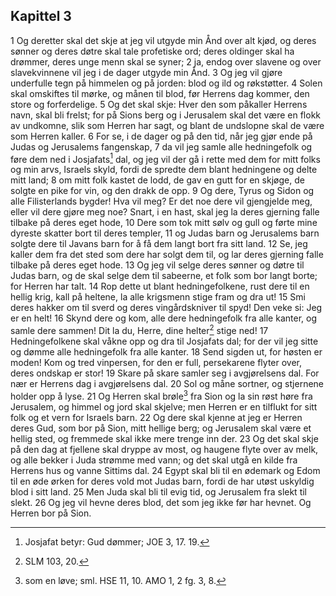 ## Kapittel 3

1 Og deretter skal det skje at jeg vil utgyde min Ånd over alt kjød, og deres sønner og deres døtre skal tale profetiske ord; deres oldinger skal ha drømmer, deres unge menn skal se syner;
2 ja, endog over slavene og over slavekvinnene vil jeg i de dager utgyde min Ånd.
3 Og jeg vil gjøre underfulle tegn på himmelen og på jorden: blod og ild og røkstøtter.
4 Solen skal omskiftes til mørke, og månen til blod, før Herrens dag kommer, den store og forferdelige.
5 Og det skal skje: Hver den som påkaller Herrens navn, skal bli frelst; for på Sions berg og i Jerusalem skal det være en flokk av undkomne, slik som Herren har sagt, og blant de undslopne skal de være som Herren kaller.
6 For se, i de dager og på den tid, når jeg gjør ende på Judas og Jerusalems fangenskap,
7 da vil jeg samle alle hedningefolk og føre dem ned i Josjafats[^1] dal, og jeg vil der gå i rette med dem for mitt folks og min arvs, Israels skyld, fordi de spredte dem blant hedningene og delte mitt land;
8 om mitt folk kastet de lodd, de gav en gutt for en skjøge, de solgte en pike for vin, og den drakk de opp.
9 Og dere, Tyrus og Sidon og alle Filisterlands bygder! Hva vil meg? Er det noe dere vil gjengjelde meg, eller vil dere gjøre meg noe? Snart, i en hast, skal jeg la deres gjerning falle tilbake på deres eget hode,
10 Dere som tok mitt sølv og gull og førte mine dyreste skatter bort til deres templer,
11 og Judas barn og Jerusalems barn solgte dere til Javans barn for å få dem langt bort fra sitt land.
12 Se, jeg kaller dem fra det sted som dere har solgt dem til, og lar deres gjerning falle tilbake på deres eget hode.
13 Og jeg vil selge deres sønner og døtre til Judas barn, og de skal selge dem til sabeerne, et folk som bor langt borte; for Herren har talt.
14 Rop dette ut blant hedningefolkene, rust dere til en hellig krig, kall på heltene, la alle krigsmenn stige fram og dra ut!
15 Smi deres hakker om til sverd og deres vingårdskniver til spyd! Den veke si: Jeg er en helt!
16 Skynd dere og kom, alle dere hedningefolk fra alle kanter, og samle dere sammen! Dit la du, Herre, dine helter[^2] stige ned!
17 Hedningefolkene skal våkne opp og dra til Josjafats dal; for der vil jeg sitte og dømme alle hedningefolk fra alle kanter.
18 Send sigden ut, for høsten er moden! Kom og tred vinpersen, for den er full, persekarene flyter over, deres ondskap er stor!
19 Skare på skare samler seg i avgjørelsens dal. For nær er Herrens dag i avgjørelsens dal.
20 Sol og måne sortner, og stjernene holder opp å lyse.
21 Og Herren skal brøle[^3] fra Sion og la sin røst høre fra Jerusalem, og himmel og jord skal skjelve; men Herren er en tilflukt for sitt folk og et vern for Israels barn.
22 Og dere skal kjenne at jeg er Herren deres Gud, som bor på Sion, mitt hellige berg; og Jerusalem skal være et hellig sted, og fremmede skal ikke mere trenge inn der.
23 Og det skal skje på den dag at fjellene skal dryppe av most, og haugene flyte over av melk, og alle bekker i Juda strømme med vann; og det skal utgå en kilde fra Herrens hus og vanne Sittims dal.
24 Egypt skal bli til en ødemark og Edom til en øde ørken for deres vold mot Judas barn, fordi de har utøst uskyldig blod i sitt land.
25 Men Juda skal bli til evig tid, og Jerusalem fra slekt til slekt.
26 Og jeg vil hevne deres blod, det som jeg ikke før har hevnet. Og Herren bor på Sion.

[^1]:  Josjafat betyr: Gud dømmer; JOE 3, 17. 19.
[^2]:  SLM 103, 20.
[^3]:  som en løve; sml. HSE 11, 10. AMO 1, 2 fg. 3, 8.
